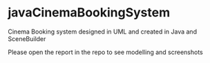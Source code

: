 # javaCinemaBookingSystem
Cinema Booking system designed in UML and created in Java and SceneBuilder

Please open the report in the repo to see modelling and screenshots

